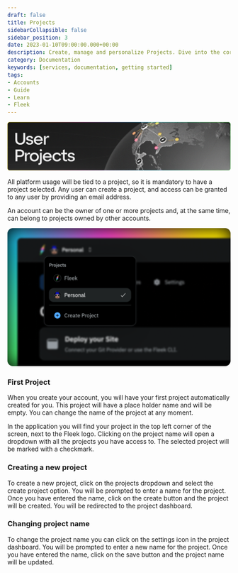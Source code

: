 ```yaml
---
draft: false
title: Projects 
sidebarCollapsible: false
sidebar_position: 3
date: 2023-01-10T09:00:00.000+00:00
description: Create, manage and personalize Projects. Dive into the core of project handling on Fleek, from your first auto-generated project to organizing your next idea.
category: Documentation
keywords: [services, documentation, getting started]
tags:
- Accounts
- Guide
- Learn
- Fleek
---
```


![](../images/Projects.png)

All platform usage will be tied to a project, so it is mandatory to have a project selected. Any user can create a project, and access can be granted to any user by providing an email address.

An account can be the owner of one or more projects and, at the same time, can belong to projects owned by other accounts.

![](../images/proj.png)

### First Project

When you create your account, you will have your first project automatically created for you. This project will have a place holder name and will be empty. You can change the name of the project at any moment.

In the application you will find your project in the top left corner of the screen, next to the Fleek logo. Clicking on the project name will open a dropdown with all the projects you have access to. The selected project will be marked with a checkmark.

### Creating a new project

To create a new project, click on the projects dropdown and select the create project option. You will be prompted to enter a name for the project. Once you have entered the name, click on the create button and the project will be created. You will be redirected to the project dashboard.

### Changing project name

To change the project name you can click on the settings icon in the project dashboard. You will be prompted to enter a new name for the project. Once you have entered the name, click on the save button and the project name will be updated.

